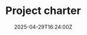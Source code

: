 ---
title: Project charter
linkTitle: Project charter
date: '2025-04-29T16:24:00Z'
weight: 1
description: No content
draft: false
ref: project-charter
---